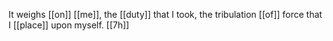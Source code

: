 It weighs [[on]] [[me]], the [[duty]] that I took, the tribulation [[of]] force that I [[place]] upon myself. [[7h]] 